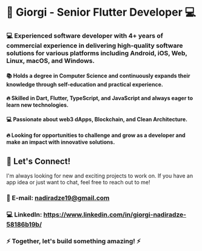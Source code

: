 # 🚀 Giorgi - Senior Flutter Developer 💻


### 💻 Experienced software developer with 4+ years of commercial experience in delivering high-quality software solutions for various platforms including Android, iOS, Web, Linux, macOS, and Windows.


#### 📚 Holds a degree in Computer Science and continuously expands their knowledge through self-education and practical experience.

#### 🔥 Skilled in Dart, Flutter, TypeScript, and JavaScript and always eager to learn new technologies.

#### 💻 Passionate about web3 dApps, Blockchain, and Clean Architecture.

#### 🔥 Looking for opportunities to challenge and grow as a developer and make an impact with innovative solutions.

## 💬 Let's Connect!
I'm always looking for new and exciting projects to work on. If you have an app idea or just want to chat, feel free to reach out to me!

### 📧 E-mail:   nadiradze19@gmail.com
### 💻 LinkedIn: https://www.linkedin.com/in/giorgi-nadiradze-58186b19b/

### ⚡️ Together, let's build something amazing! ⚡️
